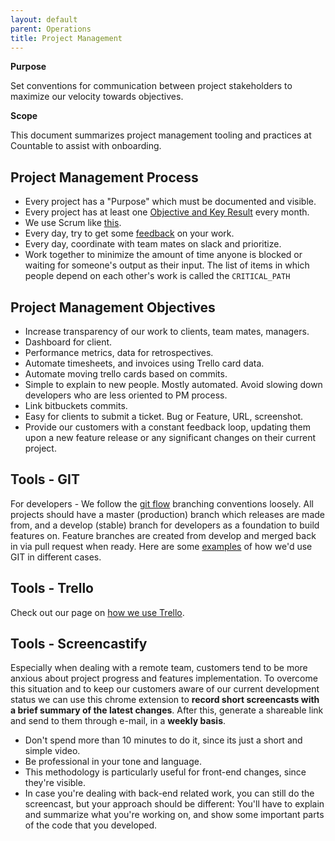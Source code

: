 ```yaml
---
layout: default
parent: Operations
title: Project Management
---
```


**Purpose**

Set conventions for communication between project stakeholders to
maximize our velocity towards objectives.

**Scope**

This document summarizes project management tooling and practices at
Countable to assist with onboarding.

## Project Management Process

  - Every project has a "Purpose" which must be documented and visible.
  - Every project has at least one [Objective and Key
    Result](../operations/OKRS) every month.
  - We use Scrum like [this](../operations/SCRUM).
  - Every day, try to get some
    [feedback](../peopleops/FEEDBACK_LOOPS) on your work.
  - Every day, coordinate with team mates on slack and prioritize.
  - Work together to minimize the amount of time anyone is blocked or
    waiting for someone's output as their input. The list of items in
    which people depend on each other's work is called the
    `CRITICAL_PATH`

## Project Management Objectives

  - Increase transparency of our work to clients, team mates, managers.
  - Dashboard for client.
  - Performance metrics, data for retrospectives.
  - Automate timesheets, and invoices using Trello card data.
  - Automate moving trello cards based on commits.
  - Simple to explain to new people. Mostly automated. Avoid slowing
    down developers who are less oriented to PM process.
  - Link bitbuckets commits.
  - Easy for clients to submit a ticket. Bug or Feature, URL,
    screenshot.
  - Provide our customers with a constant feedback loop, updating them
    upon a new feature release or any significant changes on their
    current project.

## Tools - GIT

For developers - We follow the [git
flow](https://datasift.github.io/gitflow/IntroducingGitFlow)
branching conventions loosely. All projects should have a master
(production) branch which releases are made from, and a develop (stable)
branch for developers as a foundation to build features on. Feature
branches are created from develop and merged back in via pull request
when ready. Here are some [examples](../programming/GIT) of how we'd
use GIT in different cases.

## Tools - Trello

Check out our page on [how we use Trello](../operations/TRELLO).

## Tools - Screencastify

Especially when dealing with a remote team, customers tend to be more
anxious about project progress and features implementation. To overcome
this situation and to keep our customers aware of our current
development status we can use this chrome extension to **record short
screencasts with a brief summary of the latest changes**. After this,
generate a shareable link and send to them through e-mail, in a **weekly
basis**.

  - Don't spend more than 10 minutes to do it, since its just a short
    and simple video.
  - Be professional in your tone and language.
  - This methodology is particularly useful for front-end changes, since
    they're visible.
  - In case you're dealing with back-end related work, you can still do
    the screencast, but your approach should be different: You'll have
    to explain and summarize what you're working on, and show some
    important parts of the code that you developed.
